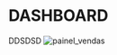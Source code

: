 # DASHBOARD
DDSDSD
![painel_vendas](https://user-images.githubusercontent.com/54138378/189483232-82d25d94-17f5-4992-a188-b2f6db15d500.png)
